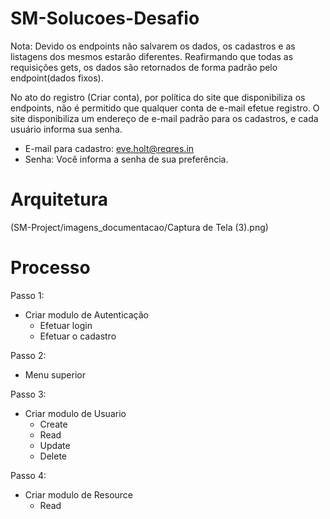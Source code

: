 # SM-Solucoes-Desafio

Nota: Devido os endpoints não salvarem os dados, os cadastros e as listagens dos mesmos estarão diferentes. Reafirmando que todas as requisições gets, os dados são retornados de forma padrão pelo endpoint(dados fixos).

No ato do registro (Criar conta), por política do site que disponibiliza os endpoints, não é permitido que qualquer conta de e-mail efetue registro. O site disponibiliza um endereço de e-mail padrão para os cadastros, e cada usuário informa sua senha.

  - E-mail para cadastro: eve.holt@reqres.in
  - Senha: Você informa a senha de sua preferência.

# Arquitetura
(SM-Project/imagens_documentacao/Captura de Tela (3).png)
# Processo
Passo 1:
  - Criar modulo de Autenticação
    - Efetuar login
    - Efetuar o cadastro

Passo 2:
  - Menu superior

Passo 3:
  - Criar modulo de Usuario
    - Create
    - Read
    - Update
    - Delete

Passo 4:
  - Criar modulo de Resource
    - Read
